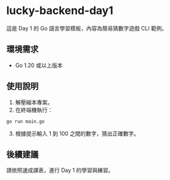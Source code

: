 # lucky-backend-day1

這是 Day 1 的 Go 語言學習模板，內容為簡易猜數字遊戲 CLI 範例。

## 環境需求

- Go 1.20 或以上版本

## 使用說明

1. 解壓縮本專案。
2. 在終端機執行：

```
go run main.go
```

3. 根據提示輸入 1 到 100 之間的數字，猜出正確數字。

## 後續建議

請依照速成課表，進行 Day 1 的學習與練習。
